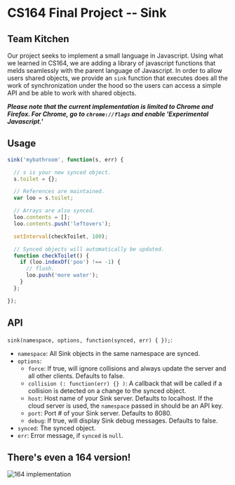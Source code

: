 # CS164 Final Project -- Sink
## Team Kitchen

Our project seeks to implement a small language in Javascript. Using what we
learned in CS164, we are adding a library of javascript functions that melds
seamlessly with the parent language of Javascript. In order to allow users
shared objects, we provide an `sink` function that executes does all the work of
synchronization under the hood so the users can access a simple API and be able
to work with shared objects.

***Please note that the current implementation is limited to Chrome and Firefox.
For Chrome, go to `chrome://flags` and enable 'Experimental Javascript.'***

## Usage

```javascript
sink('mybathroom', function(s, err) {

  // s is your new synced object.
  s.toilet = {};

  // References are maintained.
  var loo = s.toilet;

  // Arrays are also synced.
  loo.contents = [];
  loo.contents.push('leftovers');

  setInterval(checkToilet, 100);

  // Synced objects will automatically be updated.
  function checkToilet() {
    if (loo.indexOf('poo') !== -1) {
      // flush.
      loo.push('more water');
    }
  };

});
```

## API

`sink(namespace, options, function(synced, err) { });`:

* `namespace`: All Sink objects in the same namespace are synced.
* `options`:
  * `force`: If true, will ignore collisions and always update the server and all other clients. Defaults to false.
  * `collision (: function(err) {} )`: A callback that will be called if a collision is detected on a change to the synced object.
  * `host`: Host name of your Sink server. Defaults to localhost. If the cloud server is used, the `namespace` passed in should be an API key.
  * `port`: Port # of your Sink server. Defaults to 8080.
  * `debug`: If true, will display Sink debug messages. Defaults to false.
* `synced`: The synced object.
* `err`: Error message, if `synced` is `null`.

## There's even a 164 version!

![164 implementation](http://i.imgur.com/50R9aln.png)
